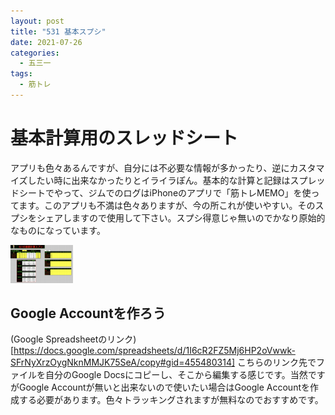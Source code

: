 ```yaml
---
layout: post
title: "531 基本スプシ"
date: 2021-07-26
categories:
  - 五三一
tags:
  - 筋トレ
---
```


# 基本計算用のスレッドシート
アプリも色々あるんですが、自分には不必要な情報が多かったり、逆にカスタマイズしたい時に出来なかったりとイライラぽん。基本的な計算と記録はスプレッドシートでやって、ジムでのログはiPhoneのアプリで「筋トレMEMO」を使ってます。このアプリも不満は色々ありますが、今の所これが使いやすい。そのスプシをシェアしますので使用して下さい。スプシ得意じゃ無いのでかなり原始的なものになっています。

<a href="/assets/531/531spreadsheet.png"><img src="/assets/531/531spreadsheet.png" width="100" /> </a>

## Google Accountを作ろう
(Google Spreadsheetのリンク)[https://docs.google.com/spreadsheets/d/1I6cR2FZ5Mj6HP2oVwwk-SFrNyXrzOygNknMMJK75SeA/copy#gid=455480314]
こちらのリンク先でファイルを自分のGoogle Docsにコピーし、そこから編集する感じです。当然ですがGoogle Accountが無いと出来ないので使いたい場合はGoogle Accountを作成する必要があります。色々トラッキングされますが無料なのでおすすめです。
